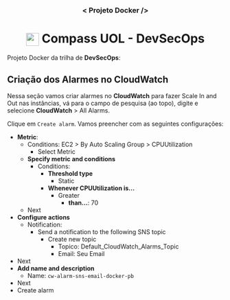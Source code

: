 <h3 align="center">< Projeto Docker /></h3>

<h1 align="center">
    <img align="center" src="https://logospng.org/download/uol/logo-uol-icon-256.png" width="30" height="30" /> Compass UOL - DevSecOps
</h1>

Projeto Docker da trilha de **DevSecOps**:

## Criação dos Alarmes no CloudWatch

Nessa seção vamos criar alarmes no **CloudWatch** para fazer Scale In and Out nas instâncias, vá para o campo de pesquisa (ao topo), digite e selecione **CloudWatch** > All Alarms.

Clique em `Create alarm`. Vamos preencher com as seguintes configurações:

- **Metric**:
  - Conditions: EC2 > By Auto Scaling Group > CPUUtilization
    - Select Metric
  - **Specify metric and conditions**
    - Conditions:
      - **Threshold type**
        - Static
      - **Whenever CPUUtilization is...**
        - Greater
          - **than…**: 70
  - Next
- **Configure actions**
  - Notification:
    - Send a notification to the following SNS topic
      - Create new topic
        - Topico: Default_CloudWatch_Alarms_Topic
        - Email: Seu Email
- Next
- **Add name and description**
  - Name: `cw-alarm-sns-email-docker-pb`
- Next
- Create alarm
